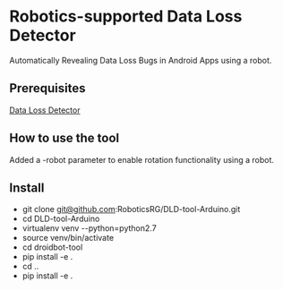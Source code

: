 # Robotics-supported Data Loss Detector
Automatically Revealing Data Loss Bugs in Android Apps using a robot.

## Prerequisites
[Data Loss Detector](DataLossDetector.md)

## How to use the tool
Added a -robot parameter to enable rotation functionality using a robot.

## Install
* git clone git@github.com:RoboticsRG/DLD-tool-Arduino.git
* cd DLD-tool-Arduino
* virtualenv venv --python=python2.7
* source venv/bin/activate
* cd droidbot-tool
* pip install -e .
* cd ..
* pip install -e .
